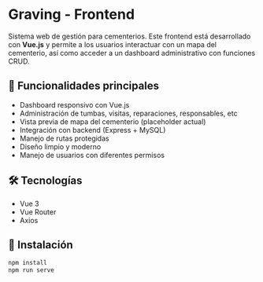 # Graving - Frontend

Sistema web de gestión para cementerios. Este frontend está desarrollado con **Vue.js** y permite a los usuarios interactuar con un mapa del cementerio, así como acceder a un dashboard administrativo con funciones CRUD.

## 🧩 Funcionalidades principales

- Dashboard responsivo con Vue.js
- Administración de tumbas, visitas, reparaciones, responsables, etc
- Vista previa de mapa del cementerio (placeholder actual)
- Integración con backend (Express + MySQL)
- Manejo de rutas protegidas
- Diseño limpio y moderno
- Manejo de usuarios con diferentes permisos

## 🛠 Tecnologías

- Vue 3
- Vue Router
- Axios

## 🚀 Instalación

```bash
npm install
npm run serve
```